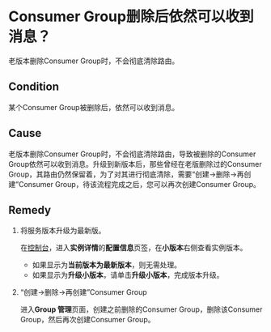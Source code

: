 # Consumer Group删除后依然可以收到消息？

老版本删除Consumer Group时，不会彻底清除路由。

## Condition

某个Consumer Group被删除后，依然可以收到消息。

## Cause

老版本删除Consumer Group时，不会彻底清除路由，导致被删除的Consumer Group依然可以收到消息。升级到新版本后，那些曾经在老版删除过的Consumer Group，其路由仍然保留着，为了对其进行彻底清除，需要“创建-\>删除-\>再创建”Consumer Group，待该流程完成之后，您可以再次创建Consumer Group。

## Remedy

1.  将服务版本升级为最新版。

    在[控制台](https://kafka.console.aliyun.com/?spm=a2c4g.11186623.2.22.6bf72638IfKzDm)，进入**实例详情**的**配置信息**页签，在**小版本**右侧查看实例版本。

    -   如果显示为**当前版本为最新版本**，则无需处理。
    -   如果显示为**升级小版本**，请单击**升级小版本**，完成版本升级。
2.  “创建-\>删除-\>再创建”Consumer Group

    进入**Group 管理**页面，创建之前删除的Consumer Group，删除该Consumer Group，然后再次创建Consumer Group。


